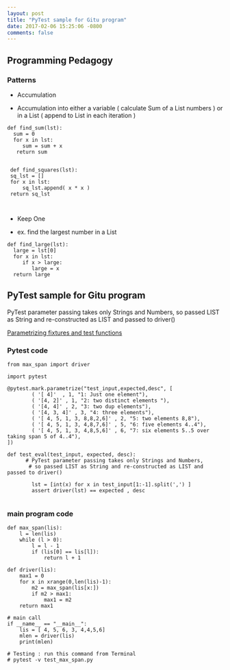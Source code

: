 ```yaml
---
layout: post
title: "PyTest sample for Gitu program"
date: 2017-02-06 15:25:06 -0800
comments: false
---
```

## Programming Pedagogy

### Patterns
+ Accumulation
- Accumulation into  either a variable ( calculate Sum of a List numbers )  or in a List ( append to List in each iteration )
```
def find_sum(lst):
  sum = 0
  for x in lst:
     sum = sum + x
   return sum
    
    
 def find_squares(lst):
 sq_lst = []
 for x in lst:
     sq_lst.append( x * x )   
 return sq_lst   
     
     
 ```
 
+ Keep One
- ex. find the largest number in a List
```
def find_large(lst):
  large = lst[0]
  for x in lst:
     if x > large:
        large = x 
  return large
```


## PyTest sample for Gitu program
PyTest parameter passing takes only Strings and Numbers, so passed LIST as String and re-constructed as LIST and passed to driver()

[Parametrizing fixtures and test functions](http://doc.pytest.org/en/latest/parametrize.html)

### Pytest code
```
from max_span import driver

import pytest

@pytest.mark.parametrize("test_input,expected,desc", [
        ( '[ 4]'  , 1, "1: Just one element"),
        ( '[4, 2]' , 1, "2: two distinct elements "),
        ( '[4, 4]' , 2, "3: two dup elements"),
        ( '[4, 3, 4]' , 3, "4: three elements"),
        ( '[ 4, 5, 1, 3, 8,8,2,6]' , 2, "5: two elements 8,8"),
        ( '[ 4, 5, 1, 3, 4,8,7,6]' , 5, "6: five elements 4..4"),
        ( '[ 4, 5, 1, 3, 4,8,5,6]' , 6, "7: six elements 5..5 over taking span 5 of 4..4"),
])

def test_eval(test_input, expected, desc):
      # PyTest parameter passing takes only Strings and Numbers, 
       # so passed LIST as String and re-constructed as LIST and passed to driver()

        lst = [int(x) for x in test_input[1:-1].split(',') ]
        assert driver(lst) == expected , desc


```

### main program code
```
def max_span(lis):
    l = len(lis)
    while (l > 0):
        l = l - 1
        if (lis[0] == lis[l]):
            return l + 1
        
def driver(lis):
    max1 = 0
    for x in xrange(0,len(lis)-1): 
        m2 = max_span(lis[x:])
        if m2 > max1: 
            max1 = m2
    return max1

# main call 
if __name__ == "__main__": 
    lis = [ 4, 5, 6, 3, 4,4,5,6]
    mlen = driver(lis)
    print(mlen)

# Testing : run this command from Terminal
# pytest -v test_max_span.py
```
